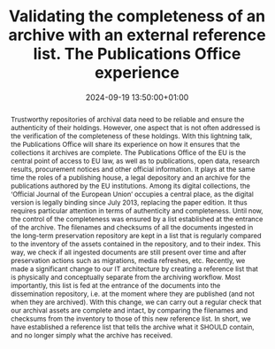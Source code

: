---
abstract: "Trustworthy repositories of archival data need to be reliable and ensure
  the authenticity of their holdings. However, one aspect that is not often addressed
  is the verification of the completeness of these holdings.\nWith this lightning
  talk, the Publications Office will share its experience on how it ensures that the
  collections it archives are complete.\nThe Publications Office of the EU is the
  central point of access to EU law, as well as to publications, open data, research
  results, procurement notices and other official information. It plays at the same
  time the roles of a publishing house, a legal depository and an archive for the
  publications authored by the EU institutions. Among its digital collections, the
  ‘Official Journal of the European Union’ occupies a central place, as the digital
  version is legally binding since July 2013, replacing the paper edition. It thus
  requires particular attention in terms of authenticity and completeness.\nUntil
  now, the control of the completeness was ensured by a list established at the entrance
  of the archive. The filenames and checksums of all the documents ingested in the
  long-term preservation repository are kept in a list that is regularly compared
  to the inventory of the assets contained in the repository, and to their index.
  This way, we check if all ingested documents are still present over time and after
  preservation actions such as migrations, media refreshes, etc.\nRecently, we made
  a significant change to our IT architecture by creating a reference list that is
  physically and conceptually separate from the archiving workflow. Most importantly,
  this list is fed at the entrance of the documents into the dissemination repository,
  i.e. at the moment where they are published (and not when they are archived). With
  this change, we can carry out a regular check that our archival assets are complete
  and intact, by comparing the filenames and checksums from the inventory to those
  of this new reference list. \nIn short, we have established a reference list that
  tells the archive what it SHOULD contain, and no longer simply what the archive
  has received."
creators:
- Corinne FRAPPART
date: 2024-09-19 13:50:00+01:00
document_url: https://zenodo.org/records/13743379
grand_parent: iPRES
institutions: []
keywords:
- approaches to preservation
- start 2 preserve
landing_page_url: https://zenodo.org/records/13743379
language: eng
layout: publication
license: Creative Commons Attribution 4.0 (CC-BY-4.0)
notes_url: https://docs.google.com/document/d/1lDWYct0heJztUyK5nOaDaLFRBO-Yx4PXT5URfiK3xZo/edit#heading=h.aar4tupij1po
parent: iPRES 2024
publication_type: lightning talk
size: null
slides_url: https://zenodo.org/records/13743379
source_name: iPRES
stream_url: https://www.archief.vlaanderen.be/archief/records/dossiers/5acb210228ce4315ae650812d056a482329eb83ed2dc42398a51505dc153be81/documents/fac102093df84a8c93031824fad34cd95d7f83fd04574b0884545e07bee9e47f
title: Validating the completeness of an archive with an external reference list.
  The Publications Office experience
year: 2024
---